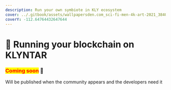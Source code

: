 ```yaml
---
description: Run your own symbiote in KLY ecosystem
cover: ../.gitbook/assets/wallpapersden.com_sci-fi-men-4k-art-2021_3840x2160.jpg
coverY: -112.64764432647644
---
```


# 🦾 Running your blockchain on KLYNTAR

### <mark style="color:red;">**Coming soon**</mark> 👻

Will be published when the community appears and the developers need it
